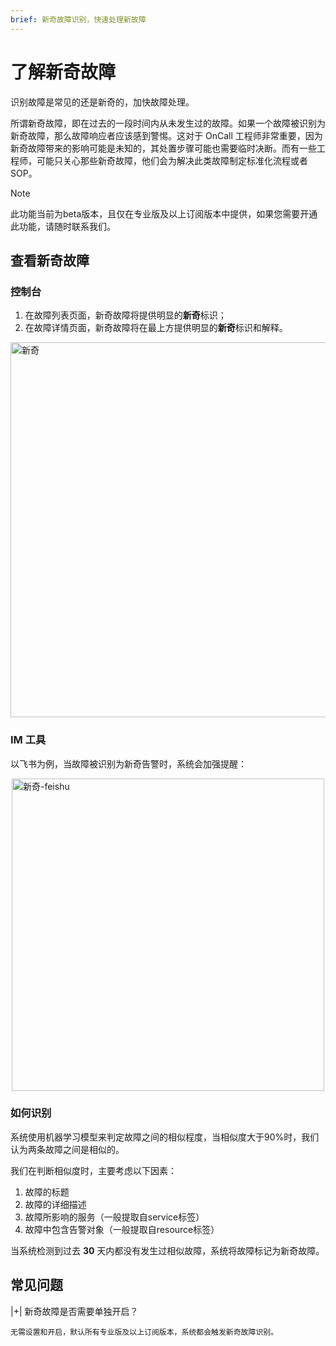 ```yaml
---
brief: 新奇故障识别，快速处理新故障
---
```


# 了解新奇故障

识别故障是常见的还是新奇的，加快故障处理。

所谓新奇故障，即在过去的一段时间内从未发生过的故障。如果一个故障被识别为新奇故障，那么故障响应者应该感到警惕。这对于 OnCall 工程师非常重要，因为新奇故障带来的影响可能是未知的，其处置步骤可能也需要临时决断。而有一些工程师，可能只关心那些新奇故障，他们会为解决此类故障制定标准化流程或者SOP。

> [!NOTE]
> 此功能当前为beta版本，且仅在专业版及以上订阅版本中提供，如果您需要开通此功能，请随时联系我们。

## 查看新奇故障

### 控制台

1. 在故障列表页面，新奇故障将提供明显的**新奇**标识；
2. 在故障详情页面，新奇故障将在最上方提供明显的**新奇**标识和解释。

<img src="https://fcimg.i18n.site/zh/flashduty/alter/understand_novel_faults/1.avif" alt="新奇" style="display: block; margin: 0 auto;" width="600">

### IM 工具

以飞书为例，当故障被识别为新奇告警时，系统会加强提醒：

<img src="https://fcimg.i18n.site/zh/flashduty/alter/understand_novel_faults/2.avif" alt="新奇-feishu" style="display: block; margin: 0 auto;" width="500">

### 如何识别

系统使用机器学习模型来判定故障之间的相似程度，当相似度大于90%时，我们认为两条故障之间是相似的。

我们在判断相似度时，主要考虑以下因素：

1. 故障的标题
2. 故障的详细描述
3. 故障所影响的服务（一般提取自service标签）
4. 故障中包含告警对象（一般提取自resource标签）

当系统检测到过去 **30** 天内都没有发生过相似故障，系统将故障标记为新奇故障。

## 常见问题

|+| 新奇故障是否需要单独开启？

    无需设置和开启，默认所有专业版及以上订阅版本，系统都会触发新奇故障识别。